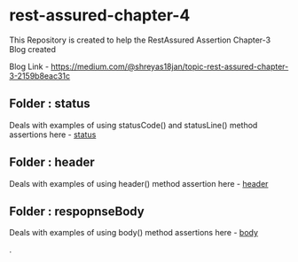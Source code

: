 # rest-assured-chapter-4
This Repository is created to help the RestAssured Assertion Chapter-3 Blog created 

Blog Link - https://medium.com/@shreyas18jan/topic-rest-assured-chapter-3-2159b8eac31c

## Folder : status
Deals with examples of using statusCode() and statusLine() method assertions
here - [status](src/main/java/org/example/assertions/status)

## Folder : header
Deals with examples of using header() method assertion
here - [header](src/main/java/org/example/assertions/header)

## Folder : respopnseBody
Deals with examples of using body() method assertions
here - [body](src/main/java/org/example/assertions/responsebody)

.